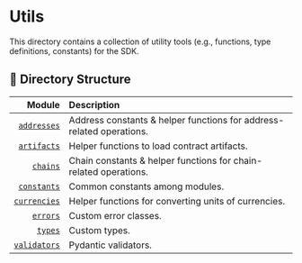 # Utils

This directory contains a collection of utility tools (e.g., functions, type definitions, constants) for the SDK.

## 🌲 Directory Structure

|          Module | Description                                            |
| ---------------: | :----------------------------------------------------- |
| [`addresses`](./addresses.py) | Address constants & helper functions for address-related operations.                                |
| [`artifacts`](./artifacts.py) | Helper functions to load contract artifacts.                              |
| [`chains`](./chains.py) | Chain constants & helper functions for chain-related operations.                             |
| [`constants`](./constants.py) | Common constants among modules.                              |
| [`currencies`](./currencies.py) | Helper functions for converting units of currencies.                              |
| [`errors`](./errors.py) | Custom error classes.                              |
| [`types`](./types.py) | Custom types.                              |
| [`validators`](./validators.py) | Pydantic validators.                              |

